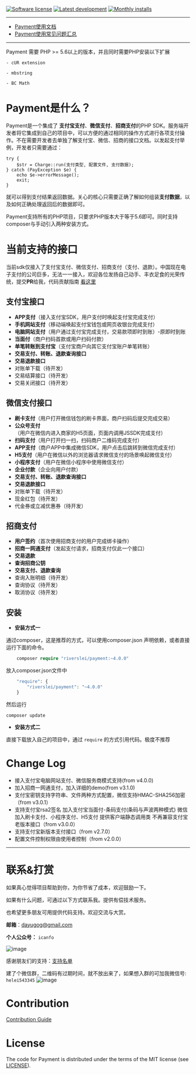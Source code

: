 [![Software license][ico-license]](LICENSE)
[![Latest development][ico-version-dev]][link-packagist]
[![Monthly installs][ico-downloads-monthly]][link-downloads]

-----

- [Payment使用文档](https://helei112g1.gitbooks.io/payment-sdk/content/)
- [Payment使用常见问题汇总](https://helei112g1.gitbooks.io/payment-sdk/content/faq.html)


----

>
Payment 需要 PHP &gt;= 5.6以上的版本，并且同时需要PHP安装以下扩展

```
- cUR extension

- mbstring

- BC Math
```

# Payment是什么？

Payment是一个集成了 **支付宝支付**、**微信支付**、**招商支付**的PHP SDK。服务端开发者将它集成到自己的项目中，可以方便的通过相同的操作方式进行各项支付操作。不在需要开发者去单独了解支付宝、微信、招商的接口文档。以发起支付举例，开发者只需要通过：

```
try {
    $str = Charge::run(支付类型, 配置文件, 支付数据);
} catch (PayException $e) {
    echo $e->errorMessage();
    exit;
}
```

就可以得到支付结果返回数据。关心的核心只需要正确了解如何组装**支付数据**，以及如何正确处理返回后的数据即可。

Payment支持所有的PHP项目，只要求PHP版本大于等于5.6即可。同时支持composer与手动引入两种安装方式。

# 当前支持的接口

当前sdk仅接入了支付宝支付、微信支付、招商支付（支付、退款）。中国现在电子支付的公司巨多，无法一一接入，欢迎各位发扬自己动手、丰衣足食的光荣传统，提交**PR**给我，代码贡献指南 [看这里](dai-ma-gong-xian.md)

## 支付宝接口

* **APP支付**（接入支付宝SDK，用户支付时唤起支付宝完成支付）
* **手机网站支付**（移动端唤起支付宝钱包或网页收银台完成支付）
* **电脑网站支付**（用户通过支付宝完成支付，交易款项即时到账）-原即时到账
* **当面付**（商户扫码首款或用户扫码付款）
* **单笔转账到支付宝**（支付宝商户向其它支付宝账户单笔转账）
* **交易支付、转账、退款查询接口**
* **交易退款接口**
* 对账单下载（待开发）
* 交易结算接口（待开发）
* 交易关闭接口（待开发）

## 微信支付接口

* **刷卡支付**（用户打开微信钱包的刷卡界面，商户扫码后提交完成交易）
* **公众号支付**（用户在微信内进入商家的H5页面，页面内调用JSSDK完成支付）
* **扫码支付**（用户打开扫一扫，扫码商户二维码完成支付）
* **APP支付**（商户APP中集成微信SDK，用户点击后跳转到微信完成支付）
* **H5支付**（用户在微信以外的浏览器请求微信支付的场景唤起微信支付）
* **小程序支付**（用户在微信小程序中使用微信支付）
* **企业付款**（企业向用户付款）
* **交易支付、转账、退款查询接口**
* **交易退款接口**
* 对账单下载（待开发）
* 现金红包（待开发）
* 代金券或立减优惠券（待开发）

## 招商支付

* **用户签约**（首次使用招商支付的用户完成绑卡操作）
* **招商一网通支付**（发起支付请求，招商支付仅此一个接口）
* **交易退款**
* **查询招商公钥**
* **交易支付、退款查询**
* 查询入账明细（待开发）
* 查询协议（待开发）
* 取消协议（待开发）

## 安装
* **安装方式一**

通过composer，这是推荐的方式，可以使用composer.json 声明依赖，或者直接运行下面的命令。

```php
    composer require "riverslei/payment:~4.0.0"
```

放入composer.json文件中

```php
    "require": {
        "riverslei/payment": "~4.0.0"
    }
```

然后运行

```
composer update
```

* **安装方式二**

直接下载放入自己的项目中，通过 `require` 的方式引用代码。极度不推荐

# Change Log #
- 接入支付宝电脑网站支付、微信服务商模式支持(from v4.0.0)
- 加入招商一网通支付，加入详细的demo(from v3.1.0)
- 支付宝密钥支持字符串、文件两种方式配置，微信支持HMAC-SHA256加密（from v3.0.1）
- 支持支付宝rsa2签名 加入支付宝当面付-条码支付(条码与声波两种模式)   微信加入刷卡支付、小程序支付、H5支付  提供客户端静态调用类 不再兼容支付宝老版本接口（from v3.0.0）
- 支持支付宝新版本支付接口（from v2.7.0）
- 配置文件控制权限由使用者控制（from v2.0.0）

----


# 联系&打赏 #

如果真心觉得项目帮助到你，为你节省了成本，欢迎鼓励一下。

如果有什么问题，可通过以下方式联系我。提供有偿技术服务。

也希望更多朋友可用提供代码支持。欢迎交流与大赏。

**邮箱**：dayugog@gmail.com


**个人公众号：** `icanfo`

![image](http://ol59nqr1i.bkt.clouddn.com/mp-qr.jpg)

感谢朋友们的支持：[支持名单](SUPPORT.md)

建了个微信群，二维码有过期时间，就不放出来了，如果想入群的可加我微信号: `helei543345`
![image](http://ol59nqr1i.bkt.clouddn.com/pay-qr.jpg?imageView2/2/w/500/h/400)

# Contribution #
[Contribution Guide](CONTRIBUTING.md)

# License #

The code for Payment is distributed under the terms of the MIT license (see [LICENSE](LICENSE)).


[ico-license]: https://img.shields.io/github/license/helei112g/payment.svg
[ico-version-dev]: https://img.shields.io/packagist/vpre/riverslei/payment.svg
[ico-downloads-monthly]: https://img.shields.io/packagist/dm/riverslei/payment.svg?style=flat-square

[link-packagist]: https://packagist.org/packages/riverslei/payment
[link-downloads]: https://packagist.org/packages/riverslei/payment/stats